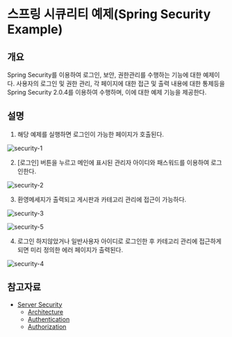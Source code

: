# 스프링 시큐리티 예제(Spring Security Example)

## 개요
Spring Security를 이용하여 로그인, 보안, 권한관리를 수행하는 기능에 대한 예제이다. 사용자의 로그인 및 권한 관리, 각 페이지에 대한 접근 및 출력 내용에 대한 통제등을 Spring Security 2.0.4를 이용하여 수행하며, 이에 대한 예제 기능을 제공한다.

## 설명
1. 해당 예제를 실행하면 로그인이 가능한 페이지가 호출된다.

![security-1](../images/security-1.png)

2. [로그인] 버튼을 누르고 메인에 표시된 관리자 아이디와 패스워드를 이용하여 로그인한다.

![security-2](../images/security-2.png)

3. 환영메세지가 출력되고 게시판과 카테고리 관리에 접근이 가능하다.

![security-3](../images/security-3.png)

![security-5](../images/security-5.png)

4. 로그인 하지않았거나 일반사용자 아이디로 로그인한 후 카테고리 관리에 접근하게 되면 미리 정의한 에러 페이지가 출력된다.

![security-4](../images/security-4.png)

## 참고자료
- [Server Security](./server-security.md)
  - [Architecture](./server-security-architecture.md)
  - [Authentication](./server-security-authentication.md)
  - [Authorization](./server-security-authorization.md)
